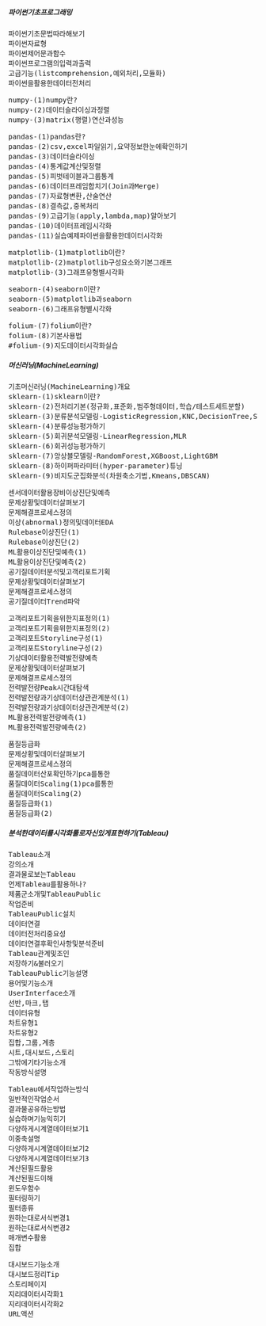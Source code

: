 
##### 파이썬기초프로그래밍
<pre>
파이썬기초문법따라해보기
파이썬자료형
파이썬제어문과함수
파이썬프로그램의입력과출력
고급기능(listcomprehension,예외처리,모듈화)
파이썬을활용한데이터전처리
</pre>
<pre>
numpy-(1)numpy란?
numpy-(2)데이터슬라이싱과정렬
numpy-(3)matrix(행렬)연산과성능
</pre>
<pre>
pandas-(1)pandas란?
pandas-(2)csv,excel파일읽기,요약정보한눈에확인하기
pandas-(3)데이터슬라이싱
pandas-(4)통계값계산및정렬
pandas-(5)피벗테이블과그룹통계
pandas-(6)데이터프레임합치기(Join과Merge)
pandas-(7)자료형변환,산술연산
pandas-(8)결측값,중복처리
pandas-(9)고급기능(apply,lambda,map)알아보기
pandas-(10)데이터프레임시각화
pandas-(11)실습예제파이썬을활용한데이터시각화
</pre>
<pre>
matplotlib-(1)matplotlib이란?
matplotlib-(2)matplotlib구성요소와기본그래프
matplotlib-(3)그래프유형별시각화
</pre>
<pre>
seaborn-(4)seaborn이란?
seaborn-(5)matplotlib과seaborn
seaborn-(6)그래프유형별시각화
</pre>
<pre>
folium-(7)folium이란?
folium-(8)기본사용법
#folium-(9)지도데이터시각화실습
</pre>

##### 머신러닝(MachineLearning)

<pre>
기초머신러닝(MachineLearning)개요
sklearn-(1)sklearn이란?
sklearn-(2)전처리기본(정규화,표준화,범주형데이터,학습/테스트세트분할)
sklearn-(3)분류분석모델링-LogisticRegression,KNC,DecisionTree,SVM
sklearn-(4)분류성능평가하기
sklearn-(5)회귀분석모델링-LinearRegression,MLR
sklearn-(6)회귀성능평가하기
sklearn-(7)앙상블모델링-RandomForest,XGBoost,LightGBM
sklearn-(8)하이퍼파라미터(hyper-parameter)튜닝
sklearn-(9)비지도군집화분석(차원축소기법,Kmeans,DBSCAN)
</pre>

<pre>센서데이터활용장비이상진단및예측
문제상황및데이터살펴보기
문제해결프로세스정의
이상(abnormal)정의및데이터EDA
Rulebase이상진단(1)
Rulebase이상진단(2)
ML활용이상진단및예측(1)
ML활용이상진단및예측(2)
공기질데이터분석및고객리포트기획
문제상황및데이터살펴보기
문제해결프로세스정의
공기질데이터Trend파악
</pre>
<pre>
고객리포트기획을위한지표정의(1)
고객리포트기획을위한지표정의(2)
고객리포트Storyline구성(1)
고객리포트Storyline구성(2)
기상데이터활용전력발전량예측
문제상황및데이터살펴보기
문제해결프로세스정의
전력발전량Peak시간대탐색
전력발전량과기상데이터상관관계분석(1)
전력발전량과기상데이터상관관계분석(2)
ML활용전력발전량예측(1)
ML활용전력발전량예측(2)
</pre>
<pre>
품질등급화
문제상황및데이터살펴보기
문제해결프로세스정의
품질데이터산포확인하기pca를통한
품질데이터Scaling(1)pca를통한
품질데이터Scaling(2)
품질등급화(1)
품질등급화(2)
</pre>

##### 분석한데이터를시각화툴로자신있게표현하기(Tableau)
<pre>
Tableau소개
강의소개
결과물로보는Tableau
언제Tableau를활용하나?
제품군소개및TableauPublic
작업준비
TableauPublic설치
데이터연결
데이터전처리중요성
데이터연결후확인사항및분석준비
Tableau관계및조인
저장하기&불러오기
TableauPublic기능설명
용어및기능소개
UserInterface소개
선반,마크,탭
데이터유형
차트유형1
차트유형2
집합,그룹,계층
시트,대시보드,스토리
그밖에기타기능소개
작동방식설명
</pre>
<pre>
Tableau에서작업하는방식
일반적인작업순서
결과물공유하는방법
실습하며기능익히기
다양하게시계열데이터보기1
이중축설명
다양하게시계열데이터보기2
다양하게시계열데이터보기3
계산된필드활용
계산된필드이해
윈도우함수
필터링하기
필터종류
원하는대로서식변경1
원하는대로서식변경2
매개변수활용
집합
</pre>
<pre>
대시보드기능소개
대시보드정리Tip
스토리페이지
지리데이터시각화1
지리데이터시각화2
URL액션
</pre> 


